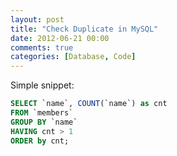 ```yaml
---
layout: post
title: "Check Duplicate in MySQL"
date: 2012-06-21 00:00
comments: true
categories: [Database, Code]
---
```

Simple snippet:

``` sql SQL to check duplicate entry
SELECT `name`, COUNT(`name`) as cnt
FROM `members`
GROUP BY `name`
HAVING cnt > 1
ORDER by cnt;
```